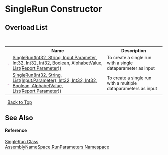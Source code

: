# SingleRun Constructor 
 


## Overload List
&nbsp;<table><tr><th></th><th>Name</th><th>Description</th></tr><tr><td>![Public method](media/pubmethod.gif "Public method")</td><td><a href="c2b8a65b-d8fa-9101-106c-a5dabdb76c4a">SingleRun(Int32, String, Input.Parameter, Int32, Int32, Int32, Boolean, AlphabetValue, List(Report.Parameter))</a></td><td>
To create a single run with a single dataparameter as input</td></tr><tr><td>![Public method](media/pubmethod.gif "Public method")</td><td><a href="e0cb61be-3db4-746a-b066-cf9ff3f0eb8e">SingleRun(Int32, String, List(Input.Parameter), Int32, Int32, Int32, Boolean, AlphabetValue, List(Report.Parameter))</a></td><td>
To create a single run with a multiple dataparameters as input</td></tr></table>&nbsp;
<a href="#singlerun-constructor">Back to Top</a>

## See Also


#### Reference
<a href="af5c52aa-e355-ecee-14fb-728210fd89c2">SingleRun Class</a><br /><a href="4763cf1c-e4af-43c5-78fe-6f03f6e2281f">AssemblyNameSpace.RunParameters Namespace</a><br />